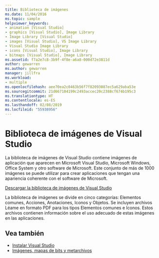 ```yaml
---
title: Biblioteca de imágenes
ms.date: 11/04/2016
ms.topic: sample
helpviewer_keywords:
- animation [Visual Studio]
- graphics [Visual Studio], Image Library
- Image Library [Visual Studio]
- images [Visual Studio], VS Image Library
- Visual Studio Image Library
- icons [Visual Studio], Image Library
- bitmaps [Visual Studio], Image Library
ms.assetid: f7a2e7c8-3b9f-4f8e-a6a8-000d72e3811d
author: gewarren
ms.author: gewarren
manager: jillfra
ms.workload:
- multiple
ms.openlocfilehash: aee70ea2c0463b56f7f82093087ec5a629aba53e
ms.sourcegitcommit: 21d667104199c2493accec20c2388cf674b195c3
ms.translationtype: HT
ms.contentlocale: es-ES
ms.lasthandoff: 02/08/2019
ms.locfileid: "55938956"
---
```

# <a name="the-visual-studio-image-library"></a>Biblioteca de imágenes de Visual Studio

La biblioteca de imágenes de Visual Studio contiene imágenes de aplicación que aparecen en Microsoft Visual Studio, Microsoft Windows, Office System y otro software de Microsoft. Este conjunto de más de 1000 imágenes se puede utilizar para crear aplicaciones que tengan una apariencia coherente con el software de Microsoft.

[Descargar la biblioteca de imágenes de Visual Studio](http://go.microsoft.com/fwlink/p/?LinkId=275090)

La biblioteca de imágenes se divide en cinco categorías: Elementos comunes, Acciones, Anotaciones, Iconos y Objetos. Se incluyen archivos Léame en formato PDF para los tipos Elementos comunes e Iconos. Estos archivos contienen información sobre el uso adecuado de estas imágenes en las aplicaciones.

## <a name="see-also"></a>Vea también

- [Instalar Visual Studio](../install/install-visual-studio.md)
- [Imágenes, mapas de bits y metarchivos](/dotnet/framework/winforms/advanced/images-bitmaps-and-metafiles)